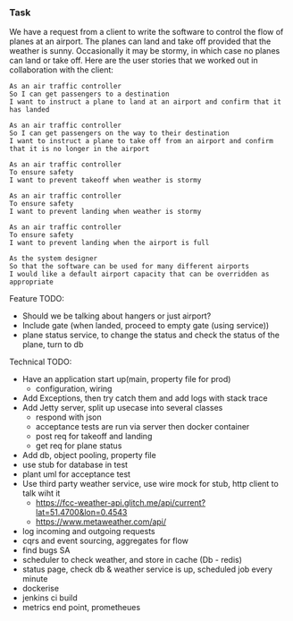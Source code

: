 ### Task


We have a request from a client to write the software to control the flow of planes at an airport. The planes can land and take off provided that the weather is sunny. Occasionally it may be stormy, in which case no planes can land or take off. Here are the user stories that we worked out in collaboration with the client:


```
As an air traffic controller
So I can get passengers to a destination
I want to instruct a plane to land at an airport and confirm that it has landed

As an air traffic controller
So I can get passengers on the way to their destination
I want to instruct a plane to take off from an airport and confirm that it is no longer in the airport

As an air traffic controller
To ensure safety
I want to prevent takeoff when weather is stormy

As an air traffic controller
To ensure safety
I want to prevent landing when weather is stormy

As an air traffic controller
To ensure safety
I want to prevent landing when the airport is full

As the system designer
So that the software can be used for many different airports
I would like a default airport capacity that can be overridden as appropriate
```


Feature TODO:

- Should we be talking about hangers or just airport?
- Include gate (when landed, proceed to empty gate (using service))
- plane status service, to change the status and check the status of the plane, turn to db


Technical TODO:

- Have an application start up(main, property file for prod)
    - configuration, wiring
- Add Exceptions, then try catch them and add logs with stack trace
- Add Jetty server, split up usecase into several classes
    - respond with json
    - acceptance tests are run via server then docker container
    - post req for takeoff and landing
    - get req for plane status
- Add db, object pooling, property file
- use stub for database in test
- plant uml for acceptance test
- Use third party weather service, use wire mock for stub, http client to talk wiht it
    - https://fcc-weather-api.glitch.me/api/current?lat=51.4700&lon=0.4543
    - https://www.metaweather.com/api/
- log incoming and outgoing requests
- cqrs and event sourcing, aggregates for flow
- find bugs SA
- scheduler to check weather, and store in cache (Db - redis)
- status page, check db & weather service is up, scheduled job every minute
- dockerise
- jenkins ci build
- metrics end point, prometheues
